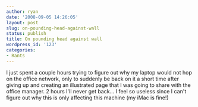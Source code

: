```yaml
---
author: ryan
date: '2008-09-05 14:26:05'
layout: post
slug: on-pounding-head-against-wall
status: publish
title: On pounding head against wall
wordpress_id: '123'
categories:
- Rants
---
```


I just spent a couple hours trying to figure out why my laptop would not
hop on the office network, only to suddenly be back on it a short time
after giving up and creating an illustrated page that I was going to
share with the office manager. 2 hours I'll never get back... I feel so
useless since I can't figure out why this is only affecting this machine
(my iMac is fine!)

